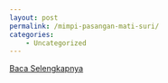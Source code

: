 ```yaml
---
layout: post
permalink: /mimpi-pasangan-mati-suri/
categories:
    - Uncategorized
---
```


[Baca Selengkapnya](/02)